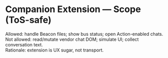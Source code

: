 # Companion Extension — Scope (ToS-safe)
Allowed: handle Beacon files; show bus status; open Action-enabled chats.  
Not allowed: read/mutate vendor chat DOM; simulate UI; collect conversation text.  
Rationale: extension is UX sugar, not transport.


